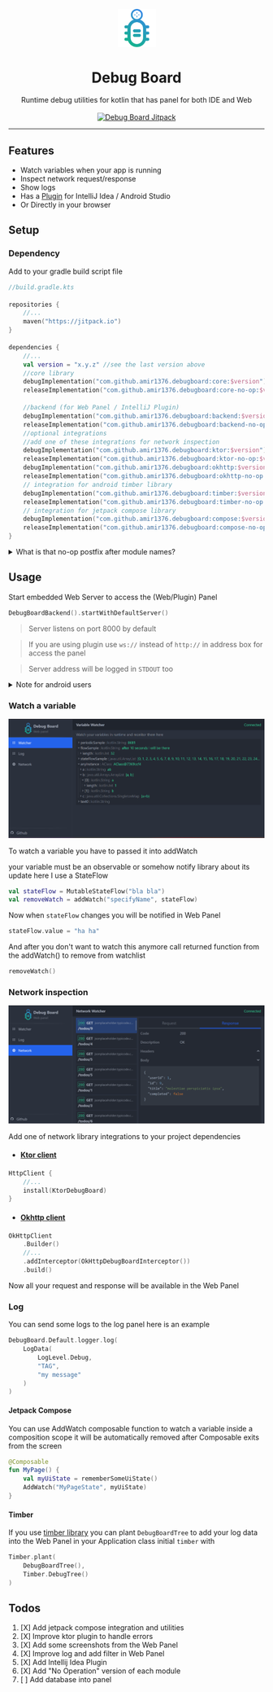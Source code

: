 
<p align="center" style="text-align:center">
<img width="75" alt="logo" src="static/logo.svg">
<h1 align="center" style="text-align:center">Debug Board</h1>
</p>
<p align="center" style="text-align:center">
Runtime debug utilities for kotlin that has panel for both IDE and Web
<br><br>
<a href="https://jitpack.io/#amir1376/debugboard">
<img alt="Debug Board Jitpack" src="https://jitpack.io/v/amir1376/debugboard.svg">
</a>
</p>

-------

## Features

- Watch variables when your app is running
- Inspect network request/response
- Show logs
- Has a [Plugin](https://plugins.jetbrains.com/plugin/21331-debug-board) for IntelliJ Idea / Android Studio
- Or Directly in your browser

## Setup

### Dependency

Add to your gradle build script file

```kotlin 
//build.gradle.kts

repositories {
    //...
    maven("https://jitpack.io")
}

dependencies {
    //...
    val version = "x.y.z" //see the last version above
    //core library
    debugImplementation("com.github.amir1376.debugboard:core:$version")
    releaseImplementation("com.github.amir1376.debugboard:core-no-op:$version")
    
    //backend (for Web Panel / IntelliJ Plugin)
    debugImplementation("com.github.amir1376.debugboard:backend:$version")
    releaseImplementation("com.github.amir1376.debugboard:backend-no-op:$version")
    //optional integrations
    //add one of these integrations for network inspection
    debugImplementation("com.github.amir1376.debugboard:ktor:$version")
    releaseImplementation("com.github.amir1376.debugboard:ktor-no-op:$version")
    debugImplementation("com.github.amir1376.debugboard:okhttp:$version")
    releaseImplementation("com.github.amir1376.debugboard:okhttp-no-op:$version")
    // integration for android timber library
    debugImplementation("com.github.amir1376.debugboard:timber:$version")
    releaseImplementation("com.github.amir1376.debugboard:timber-no-op:$version")
    // integration for jetpack compose library 
    debugImplementation("com.github.amir1376.debugboard:compose:$version")
    releaseImplementation("com.github.amir1376.debugboard:compose-no-op:$version")
}
```

<details>
<summary>What is that no-op postfix after module names?</summary>
It is the "No Operation" version of that module. It removes all functionalities that DebugBoard uses during development 
which reduces release output size
You can use it in your release variants
</details>

## Usage

Start embedded Web Server to access the (Web/Plugin) Panel

```kotlin
DebugBoardBackend().startWithDefaultServer()
```

> Server listens on port 8000 by default

> If you are using plugin use `ws://` instead of `http://` in address box for access the panel

> Server address will be logged in `STDOUT` too

<details>
<summary>Note for android users</summary>

Make sure you have declared `Internet permission` in your application's `AndroidManifest.xml`

```xml

<uses-permission android:name="android.permission.INTERNET"/>
```

otherwise android does not allow you to create server

</details>

### Watch a variable

![Watcher in panel](static/watcher_panel.png)

To watch a variable you have to passed it into addWatch

your variable must be an observable or somehow notify library about its update
here I use a StateFlow

```kotlin
val stateFlow = MutableStateFlow("bla bla")
val removeWatch = addWatch("specifyName", stateFlow) 
```

Now when `stateFlow` changes you will be notified in Web Panel

```kotlin
stateFlow.value = "ha ha"  
```

And after you don't want to watch this anymore
call returned function from the addWatch() to remove from watchlist

```kotlin
removeWatch()
```

### Network inspection

![Network Panel](/static/network_panel.png)

Add one of network library integrations to your project dependencies

- #### [Ktor client](https://github.com/ktorio/ktor)

```kotlin
HttpClient {
    //...
    install(KtorDebugBoard)
}
```

- #### [Okhttp client](https://github.com/square/okhttp)

```kotlin
OkHttpClient
    .Builder()
    //...
    .addInterceptor(OkHttpDebugBoardInterceptor())
    .build()
```

Now all your request and response will be available in the Web Panel

### Log

You can send some logs to the log panel here is an example

```kotlin
DebugBoard.Default.logger.log(
    LogData(
        LogLevel.Debug,
        "TAG",
        "my message"
    )
)
```

#### Jetpack Compose

You can use AddWatch composable function
to watch a variable inside a composition scope
it will be automatically removed after Composable exits from the screen

```kotlin
@Composable
fun MyPage() {
    val myUiState = rememberSomeUiState()
    AddWatch("MyPageState", myUiState)
}
```

#### Timber

If you use [timber library](https://github.com/JakeWharton/timber) you can plant `DebugBoardTree` to add your log data
into the Web Panel
in your Application class initial `timber` with

```kotlin
Timber.plant(
    DebugBoardTree(),
    Timber.DebugTree()
)
```

## Todos

1. [X] Add jetpack compose integration and utilities
2. [X] Improve ktor plugin to handle errors
3. [X] Add some screenshots from the Web Panel
4. [X] Improve log and add filter in Web Panel
5. [X] Add Intellij Idea Plugin
5. [X] Add "No Operation" version of each module
6. [ ] Add database into panel

